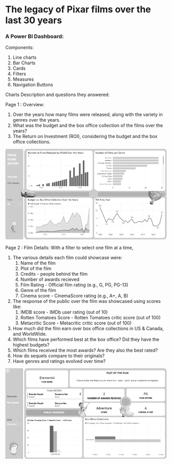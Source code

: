 # The legacy of Pixar films over the last 30 years

### A Power BI Dashboard:
Components:
1. Line charts
2. Bar Charts
3. Cards
4. Filters
5. Measures
6. Navigation Buttons

Charts Description and questions they answered:

Page 1 : Overview:

1. Over the years how many films were released, along with the variety in genres over the years.
2. What was the budget and the box office collection of the films over the years?
3. The Return on Investment (ROI), considering the budget and the box office collections.

![Page1](https://github.com/Ittismita/Data-Analytics-Projects/blob/main/Pixar%20Movies%20Viz./pics/Page1.jpeg)

Page 2 : Film Details:
With a filter to select one film at a time,
1. The various details each film could showcase were:
   1. Name of the film
   2. Plot of the film
   3. Credits - people behind the film
   4. Number of awards recieved
   5. Film Rating - Official film rating (e.g., G, PG, PG-13)
   6. Genre of the film
   7. Cinema score - CinemaScore rating (e.g., A+, A, B)
2. The response of the public over the film was showcased using scores like:
   1. IMDB score - IMDb user rating (out of 10)
   2. Rotten Tomatoes Score - Rotten Tomatoes critic score (out of 100)
   3. Metacritic Score - Metacritic critic score (out of 100)
3. How much did the film earn over box office collections in US & Canada, and WorldWide.
4. Which films have performed best at the box office? Did they have the highest budgets?
5. Which films received the most awards? Are they also the best rated?
6. How do sequels compare to their originals?
7. Have genres and ratings evolved over time?

![Page2](https://github.com/Ittismita/Data-Analytics-Projects/blob/main/Pixar%20Movies%20Viz./pics/Page2.jpeg)









